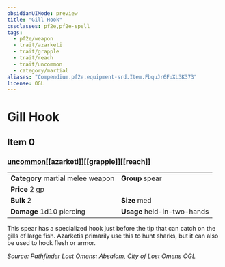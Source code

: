 ```yaml
---
obsidianUIMode: preview
title: "Gill Hook"
cssclasses: pf2e,pf2e-spell
tags:
  - pf2e/weapon
  - trait/azarketi
  - trait/grapple
  - trait/reach
  - trait/uncommon
  - category/martial
aliases: "Compendium.pf2e.equipment-srd.Item.FbquJr6FuXL3K373"
license: OGL
---
```

# Gill Hook
## Item 0
### [uncommon](uncommon "Uncommon Rarity Trait")[[azarketi]][[grapple]][[reach]]

|  |  |
| -- | -- |
| **Category** martial melee weapon | **Group** spear |
| **Price** 2 gp |  |
| **Bulk** 2 | **Size** med |
| **Damage** 1d10 piercing  | **Usage** held-in-two-hands |



This spear has a specialized hook just before the tip that can catch on the gills of large fish. Azarketis primarily use this to hunt sharks, but it can also be used to hook flesh or armor.

*Source: Pathfinder Lost Omens: Absalom, City of Lost Omens*
*OGL*